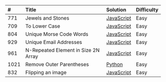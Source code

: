 |#  |Title                               |Solution  |Difficulty|
|:--|:-----------------------------------|:---------|:---------|
|771|Jewels and Stones                   |[JavaScript](https://github.com/nimpod/leetcode/blob/master/algorithms/jewels-and-stones/index.js)                  |Easy      |
|709|To Lower Case                       |[JavaScript](https://github.com/nimpod/leetcode/tree/master/algorithms/to-lower-case/index.js)                      |Easy      |
|804|Unique Morse Code Words             |[JavaScript](https://github.com/nimpod/leetcode/blob/master/algorithms/unique-morse-code-words/index.js)            |Easy      |
|929|Unique Email Addresses              |[JavaScript](https://github.com/nimpod/leetcode/blob/master/algorithms/unique-email-addresses/index.js)             |Easy      |
|961|N-Repeated Element in Size 2N Array |[JavaScript](https://github.com/nimpod/leetcode/blob/master/algorithms/N-repeated-element-in-size-2N-array/index.js)|Easy      |
|1021|Remove Outer Parentheses           |[Python](https://github.com/nimpod/leetcode/blob/master/algorithms/remove-outer-parentheses/main.py)|Easy      |
|832|Flipping an image                   |[JavaScript](https://github.com/nimpod/leetcode/blob/master/algorithms/flipping-an-image)|Easy      |    